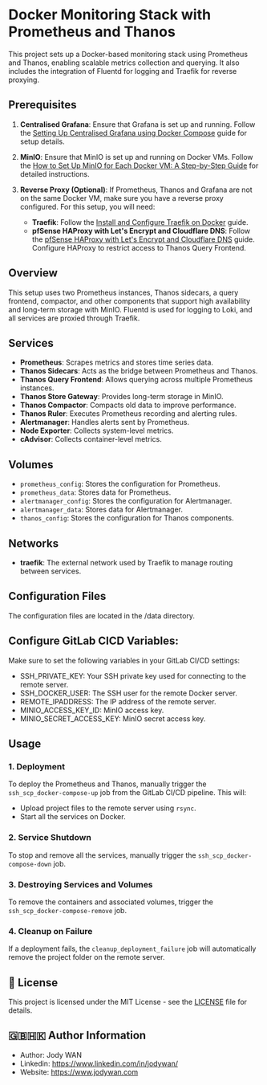 # Docker Monitoring Stack with Prometheus and Thanos

This project sets up a Docker-based monitoring stack using Prometheus and Thanos, enabling scalable metrics collection and querying. It also includes the integration of Fluentd for logging and Traefik for reverse proxying.

## Prerequisites

1. **Centralised Grafana**: Ensure that Grafana is set up and running. Follow the [Setting Up Centralised Grafana using Docker Compose](https://homelab.jodywan.com/en/docker/setup-centralised-grafana-using-docker-compose) guide for setup details.

2. **MinIO**: Ensure that MinIO is set up and running on Docker VMs. Follow the [How to Set Up MinIO for Each Docker VM: A Step-by-Step Guide](https://homelab.jodywan.com/en/docker/setup-minio-per-docker-vm-guide) for detailed instructions.

3. **Reverse Proxy (Optional)**: If Prometheus, Thanos and Grafana are not on the same Docker VM, make sure you have a reverse proxy configured. For this setup, you will need:
   - **Traefik**: Follow the [Install and Configure Traefik on Docker](https://homelab.jodywan.com/en/initial-setup/13-install-and-configure-traefik-on-docker) guide.
   - **pfSense HAProxy with Let's Encrypt and Cloudflare DNS**: Follow the [pfSense HAProxy with Let's Encrypt and Cloudflare DNS](https://homelab.jodywan.com/en/initial-setup) guide. Configure HAProxy to restrict access to Thanos Query Frontend.

## Overview

This setup uses two Prometheus instances, Thanos sidecars, a query frontend, compactor, and other components that support high availability and long-term storage with MinIO. Fluentd is used for logging to Loki, and all services are proxied through Traefik.

## Services

- **Prometheus**: Scrapes metrics and stores time series data.
- **Thanos Sidecars**: Acts as the bridge between Prometheus and Thanos.
- **Thanos Query Frontend**: Allows querying across multiple Prometheus instances.
- **Thanos Store Gateway**: Provides long-term storage in MinIO.
- **Thanos Compactor**: Compacts old data to improve performance.
- **Thanos Ruler**: Executes Prometheus recording and alerting rules.
- **Alertmanager**: Handles alerts sent by Prometheus.
- **Node Exporter**: Collects system-level metrics.
- **cAdvisor**: Collects container-level metrics.

## Volumes

- `prometheus_config`: Stores the configuration for Prometheus.
- `prometheus_data`: Stores data for Prometheus.
- `alertmanager_config`: Stores the configuration for Alertmanager.
- `alertmanager_data`: Stores data for Alertmanager.
- `thanos_config`: Stores the configuration for Thanos components.

## Networks

- **traefik**: The external network used by Traefik to manage routing between services.

## Configuration Files

The configuration files are located in the /data directory.

## Configure GitLab CICD Variables: 

Make sure to set the following variables in your GitLab CI/CD settings:

* SSH_PRIVATE_KEY: Your SSH private key used for connecting to the remote server.
* SSH_DOCKER_USER: The SSH user for the remote Docker server.
* REMOTE_IPADDRESS: The IP address of the remote server.
* MINIO_ACCESS_KEY_ID: MinIO access key.
* MINIO_SECRET_ACCESS_KEY: MinIO secret access key.

## Usage

### 1. Deployment

To deploy the Prometheus and Thanos, manually trigger the `ssh_scp_docker-compose-up` job from the GitLab CI/CD pipeline. This will:

- Upload project files to the remote server using `rsync`.
- Start all the services on Docker.

### 2. Service Shutdown

To stop and remove all the services, manually trigger the `ssh_scp_docker-compose-down` job.

### 3. Destroying Services and Volumes

To remove the containers and associated volumes, trigger the `ssh_scp_docker-compose-remove` job.

### 4. Cleanup on Failure

If a deployment fails, the `cleanup_deployment_failure` job will automatically remove the project folder on the remote server.

## 📄 License

This project is licensed under the MIT License - see the [LICENSE](LICENSE) file for details.

## 🇬🇧🇭🇰 Author Information

* Author: Jody WAN
* Linkedin: https://www.linkedin.com/in/jodywan/
* Website: https://www.jodywan.com